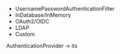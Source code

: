 - UsernamePasswordAuthenticationFilter
- InDatabase/InMemory
- OAuth2/OIDC
- LDAP
- Custom



AuthenticationProvider -> its